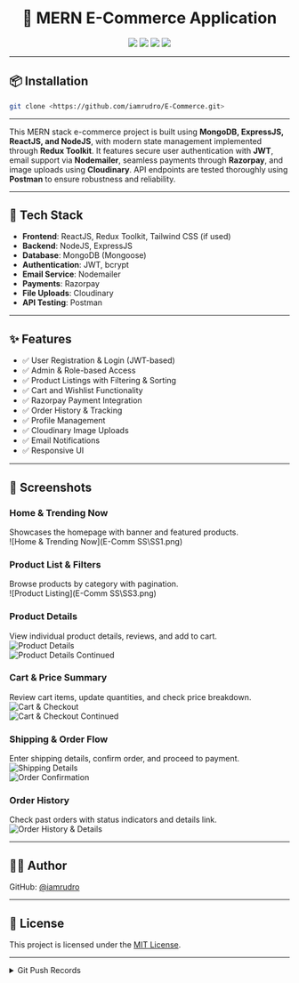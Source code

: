 <h1 align="center">🛒 MERN E-Commerce Application</h1>

<p align="center">
  <img src="https://img.shields.io/badge/Current%20Version-1.0.0-brightgreen">
  <img src="https://img.shields.io/badge/Made%20in-React-blue">
  <img src="https://img.shields.io/badge/License-GPL%20v3-yellow">
  <img src="https://img.shields.io/badge/Run%20Tests-passing-brightgreen">
</p>

---

## 📦 Installation

```bash
git clone <https://github.com/iamrudro/E-Commerce.git>
```

---


This MERN stack e-commerce project is built using **MongoDB, ExpressJS, ReactJS, and NodeJS**, with modern state management implemented through **Redux Toolkit**. It features secure user authentication with **JWT**, email support via **Nodemailer**, seamless payments through **Razorpay**, and image uploads using **Cloudinary**. API endpoints are tested thoroughly using **Postman** to ensure robustness and reliability.

---

## 🚀 Tech Stack

- **Frontend**: ReactJS, Redux Toolkit, Tailwind CSS (if used)
- **Backend**: NodeJS, ExpressJS
- **Database**: MongoDB (Mongoose)
- **Authentication**: JWT, bcrypt
- **Email Service**: Nodemailer
- **Payments**: Razorpay
- **File Uploads**: Cloudinary
- **API Testing**: Postman

---

## ✨ Features

- ✅ User Registration & Login (JWT-based)
- ✅ Admin & Role-based Access
- ✅ Product Listings with Filtering & Sorting
- ✅ Cart and Wishlist Functionality
- ✅ Razorpay Payment Integration
- ✅ Order History & Tracking
- ✅ Profile Management
- ✅ Cloudinary Image Uploads
- ✅ Email Notifications
- ✅ Responsive UI

---

## 📸 Screenshots

### Home & Trending Now  
Showcases the homepage with banner and featured products.  
![Home & Trending Now](E-Comm SS\SS1.png)

### Product List & Filters  
Browse products by category with pagination.  
![Product Listing](E-Comm SS\SS3.png)

### Product Details  
View individual product details, reviews, and add to cart.  
![Product Details]()  
![Product Details Continued]()

### Cart & Price Summary  
Review cart items, update quantities, and check price breakdown.  
![Cart & Checkout]()  
![Cart & Checkout Continued]()

### Shipping & Order Flow  
Enter shipping details, confirm order, and proceed to payment.  
![Shipping Details]()  
![Order Confirmation]()

### Order History  
Check past orders with status indicators and details link.  
![Order History & Details]()

---

## 🧑‍💻 Author

GitHub: [@iamrudro](https://github.com/iamrudro)

---

## 📄 License

This project is licensed under the [MIT License](https://opensource.org/licenses/MIT).


---


<details>
<summary>Git Push Records</summary>


<details>
<summary>Git Push to 10</summary>

### **Git Push #4 | Installation of Node.js, MongoDB, Postman**

1. Download Node.js
2. Download MongoDB Compass 
```browser
https://www.mongodb.com/try/download/community
```
3. Mongo Shell
```
https://www.mongodb.com/try/download/shell
```
- Extraction Path for MongoSh - C:\Program Files\MongoDB
- Add path to environment variable
- To check -> 
```cmd
mongosh
```
- To check existing Database Details -> ```$ show dbs```
4. PostMan
```browser
https://www.postman.com/downloads/
```
### **Git Push #5 | Project Folders Setup & Server Creation**
- We will at first work on the *backend* then procced to *frontend*
- In Terminal Run ```npm init -y``` , it will create the `package.json` file.
- Next Install express and dotenv ```npm i express dotenv```
- Refer ```Notes.txt``` for thoery
- Inside ```Backend``` Folder
    1. Create ***```app.js```***
    2. Create ***```server.js```***
- Installing nodemon ```npm i nodemon```
  * The use of nodemon is that , whenever we change something automatically the application will restart.
- Inside ```package.json``` , edit the 'scripts' tag with -> ***` "start": "nodemon backend/server.js" `***
-  Now in terminal ***``` npm run start ```***
-  Again inside backend folder - create a folder named ***` config `*** and create a file within name ***` config.env `***

### **Git Push #6 | Routes, Controllers, API & Professional Folder Structure**
- Working and testing on routes in Postman
- For handling various requests(GET,POST,DELETE etc) a better folder structure is need to be created rather than writing them in server.js
    * Create folders inside backend folder named ***```controller```*** and ***```routes```***
    * And then inside ***```routes```*** folder create ***```productRoutes.js```***
    * And also inside ***```controller```*** folder create ***```productController.js```***


### **Git Push #7 | Connecting Website to MongoDB for Seamless Data Management**
- Create a file named ***```db.js```*** inside ***```\backend\config```***
- Install ```npm i mongoose```

### **Git Push #8 | Building a Product Schema in MongoDB with Mongoose**
- Inside *backend* folder create a folder named *models*
- Then inside *models* folders create ***```productModel.js```***

### **Git Push #9 | Creating Products API and Testing with Postman**

### **Git Push #10 | Fetching All Products from MongoDB**

</details>

<details>
<summary>Git Push to 11 to 20</summary>

### **Git Push #11 | Updating Existing Product in MongoDB and Testing with Postman**

### **Git Push #12 | Deleting Existing Product from MongoDB and Testing with Postman**

### **Git Push #13 | Fetching Single Product from MongoDB and Refactoring Code**

### **Git Push #14 | Backend Error Handling**
- Inside *backend* folder create a folder named *utils*
- Then inside *utils* folder create a file named ***```handleError.js```***
- Again inside *backend* folder create a folder named *middleware*
- Then inside *middleware* folder create a file named ***```error.js```***

### **Git Push #15 | Backend-Handling Validation Errors**
- Inside *middleware* folder create a file named ***```handleAsyncError.js```***

### **Git Push #16 | Handle Promise Rejection Errors**

### **Git Push #17 | Handle Backend Uncaught Exception Errors**

### **Git Push #18 | Handle MongoDB Errors**

### **Git Push #19 | Search Functionality**
- Inside *utils* folder create a file named ***```apiFunctionality.js```***
- This file is created if we want to do searching or filtering or if we want to apply pagination.

### **Git Push #20 | Category Filter Functionality**

</details>

<details>
<summary>Git Push to 21 to 30</summary>

### **Git Push #21 | Pagination Functionality - Part 1**

### **Git Push #22 | Pagination Functionality - Part 2**

### **Git Push #23 | Working on User Authentication - Creating User Schema**
- Inside *models* folders create ***```userModel.js```***
- Install ```npm i validator```

### **Git Push #24 | Register User Functionality**
- Inside ***```controller```*** folder create ***```userController.js```***
- Inside ***```routes```*** folder create ***```userRoutes.js```***

### **Git Push #25 | Password Hashing using Bcryptjs**
- Install ```npm i bcryptjs```

### **Git Push #26 | JSON Web Token (JWT)**
- Install ```npm i jsonwebtoken```

### **Git Push #27 | MongoDB Duplicate Key Error**

### **Git Push #28 | Login User Functionality**

### **Git Push #29 | Verify Password using bcryptjs**

### **Git Push #30 | Setting Cookie and Refactoring Code**
- Inside *utils* folders create ***```jwtToken.js```***

</details>

<details>
<summary>Git Push to 31 to 40</summary>

### **Git Push #31 | Verifying User Authentication**
- Install ```npm i cookie-parser```
- Inside *middleware* folder create a file named ***```userAuth.js```***

### **Git Push #32 | Logout User Functionality**

### **Git Push #33 | User Authorization - Role Based Access**

### **Git Push #34 | Refer User Model ID in Product Model**

### **Git Push #35 | Generating Reset Token using crypto package**
- Install ```npm i crypto```
- Inside *backend* folders create a temporary file(for testing crypto) as ***```index.js```***

### **Git Push #36 | Password Request Reset Function**

### **Git Push #37 | Generate Reset URL for Password Reset**

### **Git Push #38 | Working on Nodemailer**
- Inside *utils* folder create a file named ***```sendEmail.js```***
- Install ```npm i nodemailer```

### **Git Push #39 | Generate App Password for Sending Emails**

### **Git Push #40 | Sending Reset Password Email**

</details>

<details>
<summary>Git Push to 41 to 50</summary>

### **Git Push #41 | Reset Password using token** 

### **Git Push #42 | Get User Profile Details API**

### **Git Push #43 | Update User's Existing Password**

### **Git Push #44 | Update User's Profile**

### **Git Push #45 | Working on Admin Routes**

### **Git Push #46 | Admin Routes - Get All Products**

### **Git Push #47 | Admin Routes - Access All Users**

### **Git Push #48 | Admin Routes - Access Single User Information**

### **Git Push #49 | Admin Routes - Update User Role**

### **Git Push #50 | Admin Routes - Delete User Profile**

</details>

<details>
<summary>Git Push to 51 to 60</summary>

### **Git Push #51 | Create and Update Product Review** 

### **Git Push #52 | Get all product reviews**

### **Git Push #53 | Delete Product Reviews**

### **Git Push #54 | Create Order Schema**
- Inside *models* folder create a file named ***```orderModel.js```***

### **Git Push #55 | Create New Order**
- Inside *controller* folder create a file named ***```orderController.js```***
- Inside *routes* folder create a file named ***```orderRoutes.js```***

### **Git Push #56 | Admin Route - Get Single Order**

### **Git Push #57 | Get Logged-In User Orders**

### **Git Push #58 | Admin Route - Get All Orders**

### **Git Push #59 | Admin Route - Update Order Status**

### **Git Push #60 | Admin Route - Update Product Stock**

</details>

<details>
<summary>Git Push to 61 to 70</summary>

### **Git Push #61 | Admin Route - Delete Delivered Order** 
- Backend completed

### **Git Push #62 | Frontend and React Router Setup**
- Inside frontend folder , install React ```npm create vite@latest```
- Install ```npm i react-router-dom```
- Inside ```src``` folder create a folder named ```pages```
- Then inside ```pages``` folder create the file ```Home.jsx```

### **Git Push #63 | Working on Footer**
- Inside ```src``` folder create ```components``` folder
- Then inside ```components``` folder create ```Footer.jsx```
- Install ```npm i @mui/icons-material@mui/material @emotion/react @emotion/styled @mui/styled-engine```

### **Git Push #64 | Working on Navbar - Responsove Design**
- Then inside ```components``` folder create ```Navbar.jsx```

### **Git Push #65 | Image Slider**
- Then inside ```components``` folder create ```ImageSlider.jsx```

### **Git Push #66 | Diplay Products**
- Then inside ```components``` folder create ```Product.jsx```

### **Git Push #67 | Resuable Rating Component**
- Then inside ```components``` folder create ```Rating.jsx```

### **Git Push #68 | Create Dynamic Page Title**
- Then inside ```components``` folder create ```PageTitle.jsx```

### **Git Push #69 | State Management setup using Redux Toolkit**
- Install ```npm i @reduxjs/toolkit```
- Then inside ```src``` folder create a folder named ```app```
- Then inside ```src``` folder create a folder named ```features```
- in this project we have four features -> Product , User , Cart , Order .
- inside ```features``` folder create another folder named ```products```
- inside ```features/products``` folder create ```productSlice.js```
- inside ```app``` folder create ```store.js```
- Install ```npm i react-redux```

### **Git Push #70 | Fetch Product Data using API - createAsyncThunk**
- Install ```npm i axios```

</details>

<details>
<summary>Git Push to 71 to 80</summary>

### **Git Push #71 | Display API data in components - useSelector & useDispatch** 

### **Git Push #72 | Connect Frontend & Backend⭐**
- creating proxy port in ```vite.config.js``` for using the project in same server

### **Git Push #73 | Loader and Toastify - Error Handling Popup**
- inside ```components``` folder create ```Loader.jsx```
- Install ```npm i react-toastify```

### **Git Push #74 | Working on Product Details - Static Structure**
- inside ```pages``` folder create ```ProductDetails.jsx```

### **Git Push #75 | Fetch Single Product Details**

### **Git Push #76 | Render Product Details in UI**

### **Git Push #77 | Conditionally Render Stocks and Reviews**

### **Git Push #78 | Working on All Products - Static Structure**
- inside ```pages``` folder create ```Products.jsx```

### **Git Push #79 | 🔍Search Functionality - Access State**

### **Git Push #80 | 🔍Search Functionality - Access Keyword**

</details>

<details>
<summary>Git Push to 81 to 90</summary>

### **Git Push #81 | 🔍Search Functionality - Search API** 

### **Git Push #82 | ⚠️No Product Found Resuable Component**
- inside ```components``` folder create ```NoProduct.jsx```

### **Git Push #83 | Pagination API**

### **Git Push #84 | Reusable Pagination Component and Buttons**
- inside ```components``` folder create ```Pagination.jsx```

### **Git Push #85 | Pagination - Handle Page Change**

### **Git Push #86 | Working on Categories Filter**

### **Git Push #87 | Authentication - Registration Form**
- inside ```src``` folder create another folder named ```User```
- inside ```User``` folder create ```Register.jsx```

### **Git Push #88 | Registration Form - onChange Event Handler**

### **Git Push #89 | Registering User - onSubmit Event Handler**

### **Git Push #90 | Fetch Register API**
- in this project we have four features -> Product , User , Cart , Order .
- inside ```features``` folder create another folder ```user```
- inside ```features/user``` folder create ```userSlice.js```

</details>

<details>
<summary>Git Push to 91 to 100</summary>

### **Git Push #91 | Dispatch Register Action** 

### **Git Push #92 | Authentication - Login User Form**
- inside ```User``` folder create ```Login.jsx```

### **Git Push #93 | Fetch Login API**

### **Git Push #94 | Dispatch Login Action**

### **Git Push #95 | Complete Cloudinary Sign-Up Process**
- Cloudinary will provide cloud media management services for our website.
- Every images that will be uploaded in the project will be setup using Cloudinary.
- ```https://console.cloudinary.com/app/c-6278c7507afa89abc7806402422f0b/assets/media_library/folders/cb7bd03375092ddf43daa45f46307b382e?view_mode=list```
- Inside Root folder , the following packages will be installed
- ```npm i express-fileupload cloudinary```
- Express-fileupload is a middleware which will handle file uploads in our express application. 
- cloudinary is the official cloudinary SDK for managing and uploading media.
- At the end import cloudinary in the ```server.js```

### **Git Push #96 | Upload User Profile in Cloudinary**

### **Git Push #97 | Fetch Load User API**

### **Git Push #98 | Dispatch Load User Action**
- inside ```User``` folder create ```UserDashboard.jsx```

### **Git Push #99 | Create User Dashboard**

### **Git Push #100 | Fetch Logout API**

</details>

<details>
<summary>Git Push to 100 to 110</summary>

### **Git Push #101 | Dispatch Logout Action**

### **Git Push #102 | Static Structure of Profile Page**
- inside ```User``` folder create ```Profile.jsx```

### **Git Push #103 | Render Logged in User Information**

### **Git Push #104 | Protecting Routes**
- inside ```components``` folder create ```ProtectedRoute.jsx```

### **Git Push #105 | Editing/Updating Profile Form - Static Structure**
- inside ```User``` folder create ```UpdateProfile.jsx```

### **Git Push #106 | Working on Profile Image Update**

### **Git Push #107 | Fetch Update Profile API**

### **Git Push #108 | Dispatch Update Profile Action**

### **Git Push #109 | Display Data in Form**

### **Git Push #110 | Backend - Working on Updating Avatar**

</details>

<details>
<summary>Git Push to 111 to 120</summary>

### **Git Push #111 | Update/Change Password Form - Static Structure**
- inside ```User``` folder create ```UpdatePassword.jsx```

### **Git Push #112 | Fetch API for Update Password**

### **Git Push #113 | Dispatch Update Password Action**

### **Git Push #114 | Forgot Password Form**
- inside ```User``` folder create ```ForgotPassword.jsx```

### **Git Push #115 | Fetch Forgot Password API**

### **Git Push #116 | Dispatch Forgot Password Action**

### **Git Push #117 | Reset Password Form - Static Structure**
- inside ```User``` folder create ```ResetPassword.jsx```

### **Git Push #118 | Fetch API for Reset Password**

### **Git Push #119 | Dispatch Reset Password Action**

### **Git Push #120 | Increase and Decrease Cart Item Quantity**

</details>

<details>
<summary>Git Push to 121 to 130</summary>

### **Git Push #121 | Fetch Add Items to Cart API**
- in this project we have four features -> Product , User , Cart , Order .
- inside ```features``` folder create another folder named ```cart```
- inside ```features/cart``` folder create ```cartSlice.js```

### **Git Push #122 | Dispatch Add to cart Action**

### **Git Push #123 | Check for Existing Items in Cart Before Adding**

### **Git Push #124 | Designing the Cart Layout – Static Cart Component Setup**
- inside ```src``` folder create another folder named ```Cart```
- inside ```src/Cart``` folder create ```Cart.jsx```
- inside ```src/Cart``` folder create ```CartItem.jsx```

### **Git Push #125 | Render Cart Items & Update Quantity**

### **Git Push #126 | Remove Items from Cart**

### **Git Push #127 | Calculate Subtotal, Tax, Shipping & Total in Cart**

### **Git Push #128 | Checkout Handler Logic & Redirect Setup**

### **Git Push #129 | Shipping Info Component – Static Structure Setup**
- inside ```src/Cart``` folder create ```Shipping.jsx```

### **Git Push #130 | Setting Up the Checkout Path**
- inside ```src/Cart``` folder create ```CheckoutPath.jsx```

</details>

<details>
<summary>Git Push to 131 to 140</summary>

### **Git Push #131 | Accessing State & Controlled Elements in React Forms** 

### **Git Push #132 | Country, State & City Dropdowns using npm Package**
- Install ```npm i country-state-city```

### **Git Push #133 | Dispatching Shipping Action to Redux Store**

### **Git Push #134 | Building the Order Confirmation Page**
- inside ```src/Cart``` folder create ```OrderConfirm.jsx```

### **Git Push #135 | Implementing Proceed to Payment Button**
- inside ```src/Cart``` folder create ```Payment.jsx```

### **Git Push #136 | Manage User State on Page Refresh | Persist User State**

### **Git Push #137 | Razorpay Signup Process & Enable Test Mode**

### **Git Push #138 | Create Razorpay Instance for Payment Integration**
- ```https://razorpay.com/docs/payments/server-integration/nodejs/```
- Inside Root install ```npm i razorpay```

### **Git Push #139 | Working on Process Payment Controller-Razorpay Backend Logic**
- inside ***```controller```*** folder create ***```paymentController.js```***
- inside ***```routes```*** folder create ***```paymentRoutes.js```***

### **Git Push #140 | Send Razorpay API Key to Frontend-Secure Controller Setup**

</details>

<details>
<summary>Git Push to 141 to 150</summary>

### **Git Push #141 | Working on Completing Payment**
-Add the script tag of Razarpay in ```index.html``` in this step  

### **Git Push #142 | Verify Payment with Razorpay**

### **Git Push #143 | Handler Function to Redirect on Successful Payment**

### **Git Push #144 | Designing the Payment Success Page**
- inside ```src/Cart``` folder create ```PaymentSuccess.jsx```

### **Git Push #145 | Creating a New Order with Fetch API & createAsyncThunk**
- in this project we have four features -> Product , User , Cart , Order .
- inside ```features``` folder create another folder named ```order```
- inside ```features/cart``` folder create ```orderSlice.js```

### **Git Push #146 | Creating and Storing Order**

### **Git Push #147 | Clear Cart & Handle Order Success**

### **Git Push #148 | Get All User Orders with Fetch API**

### **Git Push #149 | Working on User Orders Table**
- inside ```src``` folder create a folder named ```Orders```
- inside ```src/Orders``` folder create ```MyOrders.jsx```

### **Git Push #150 | Fetch Order Details API-Get Single Order Info in React**

</details>

<details>
<summary>Git Push to 151 to 160</summary>

### **Git Push #151 | Creating the Order Details Page**
- inside ```src/Orders``` folder create ```OrderDetails.jsx```

### **Git Push #152 | Access Order State & Render Data in UI**

### **Git Push #153 | Submitting Product Review with Fetch API**

### **Git Push #154 | Working on Review onSubmit Event Handler**

### **Git Push #155 | Admin Dashboard Setup & Route Protection**
- Inside ```src``` folder create a folder named ```Admin```
- Then inside ```src/Admin``` create ```Dashboard.jsx```

### **Git Push #156 | Working on adminSlice–Fetch Products API with Redux Toolkit**
- in this project we have four features -> Product , User , Cart , Order , Admin .
- inside ```features``` folder create another folder named ```admin```
- inside ```features/admin``` folder create ```adminSlice.js```

### **Git Push #157 | Creating Product List Table in Admin Dashboard**
- Inside ```src/Admin``` create ```ProductList.jsx```

### **Git Push #158 | Create Product Form in Admin Panel**
- Inside ```src/Admin``` create ```CreateProduct.jsx```

### **Git Push #159 | Working on Image State & Upload Handler**

### **Git Push #160 | Create Products with Fetch API**

</details>


<details>
<summary>Git Push to 161 to 170</summary>

### **Git Push #161 | Access Redux State & Dispatch Actions to Create Products** 

### **Git Push #162 | Displaying Related Images for Product**

### **Git Push #163 | Admin Updating Product–Backend Image Update**

### **Git Push #164 | Update Product Form–Static Structure**
- inside ```src/Admin``` create ```UpdateProduct.jsx```

### **Git Push #165 | Update Product with Fetch API**

### **Git Push #166 | Dispatch Update Product Action**

### **Git Push #167 | Working on Deleting Products–API Integration**

### **Git Push #168 | Delete Products from Admin Panel**

### **Git Push #169 | Working on Fetching Users–API Integration**

### **Git Push #170 | Display Users List in Admin Dashboard**
- inside ```src/Admin``` create ```UsersList.jsx```

</details>

<details>
<summary>Git Push to 171 to 180</summary>

### **Git Push #171 | Get Single User for Update–API Integration** 

### **Git Push #172 | Update Role Component**
- inside ```src/Admin``` create ```UpdateRole.jsx```

### **Git Push #173 | Update User Role–Fetch API Integration**

### **Git Push #174 | Access Update Role State and Dispatch Action**

### **Git Push #175 | Working on Deleting User–API Integration**

### **Git Push #176 | Delete User from Admin Panel**

### **Git Push #177 | Order List–Fetch API Integration**

### **Git Push #178 | Display All Orders in Admin Dashboard**
- inside ```src/Admin``` create ```OrdersList.jsx```

### **Git Push #179 | Deleting Order–Fetch API Integration**

### **Git Push #180 | Dispatch Action and Delete Orders**

</details>

<details>
<summary>Git Push to 181 to 192</summary>

### **Git Push #181 | Updating Order Status–Fetch API Integration** 

### **Git Push #182 | Fetch Order Details–API Integration**
- inside ```src/Admin``` create ```UpdateOrder.jsx```

### **Git Push #183 | Dispatch Update Status Action**

### **Git Push #184 | Fetch Product Reviews–API Integration**

### **Git Push #185 | Working on Review List-Fetch Admin Products**
- inside ```src/Admin``` create ```ReviewsList.jsx```

### **Git Push #186 | Dispatch Fetch Reviews Action**

### **Git Push #187 | Delete Product Reviews–Fetch API and Dispatch Action**

### **Git Push #188 | Calculation of Dynamic Data**

</details>

</details>